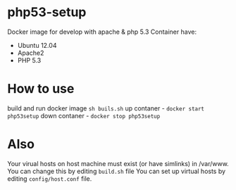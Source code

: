 # php53-setup
Docker image for develop with apache & php 5.3
Container have:
+ Ubuntu 12.04
+ Apache2
+ PHP 5.3
# How to use
build and run docker image `sh buils.sh`
up contaner - `docker start php53setup`
down contaner - `docker stop php53setup`
# Also
Your virual hosts on host machine must exist (or have simlinks) in /var/www. You can change this by editing `build.sh` file
You can set up virtual hosts by editing `config/host.conf` file.
